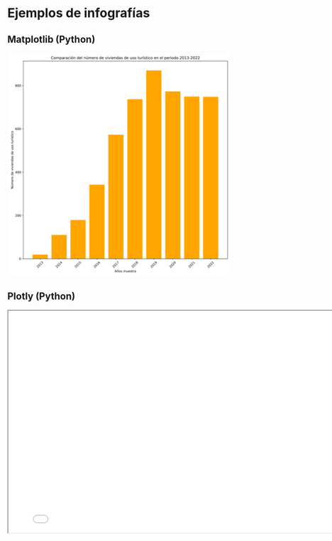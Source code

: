# Ejemplos de infografías

## Matplotlib (Python)

![Gráfico viviendas turísticas](viviendasturisticas1322prueba.svg)

## Plotly (Python)

<iframe src="prueba-grafico-plotly.html" height="500" width="800"></iframe>

